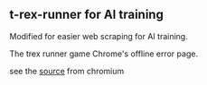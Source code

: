 ## t-rex-runner for AI training

Modified for easier web scraping for AI training.

The trex runner game Chrome's offline error page.

see the [source](https://cs.chromium.org/chromium/src/components/neterror/resources/offline.js?q=t-rex+package:%5Echromium$&dr=C&l=7) from chromium





